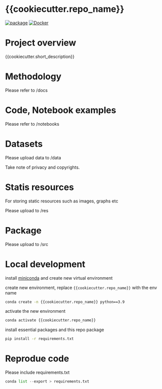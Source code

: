 # {{cookiecutter.repo_name}}

[![package]({{cookiecutter.url}}/actions/workflows/project-actions.yml/badge.svg)]({{cookiecutter.url}}/actions/workflows/project-actions.yml)
[![Docker]({{cookiecutter.url}}/actions/workflows/docker-actions.yml/badge.svg)]({{cookiecutter.url}}/actions/workflows/docker-actions.yml)

# Project overview

{{cookiecutter.short_description}}

# Methodology

Please refer to /docs

# Code, Notebook examples

Please refer to /notebooks

# Datasets

Please upload data to /data

Take note of privacy and copyrights.

# Statis resources

For storing static resources such as images, graphs etc

Please upload to /res

# Package

Please upload to /src

# Local development

install [miniconda](https://docs.conda.io/en/latest/miniconda.html)
and create new virtual environment

create new environment, replace ```{{cookiecutter.repo_name}}``` with the env name
```bash
conda create -n {{cookiecutter.repo_name}} python==3.9
```

activate the new environment
```bash
conda activate {{cookiecutter.repo_name}}
```

install essential packages and this repo package
```bash
pip install -r requirements.txt
```


# Reprodue code

Please include requirements.txt
```python
conda list --export > requirements.txt
```

